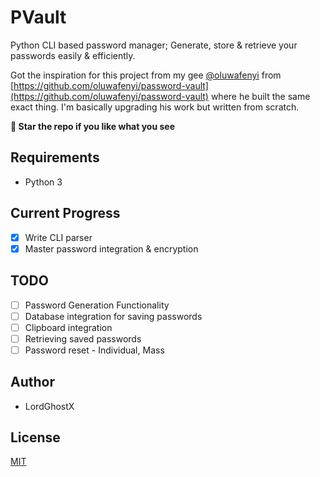 # PVault

Python CLI based password manager; Generate, store & retrieve your passwords easily & efficiently.

Got the inspiration for this project from my gee [@oluwafenyi](https://github.com/oluwafenyi) from [https://github.com/oluwafenyi/password-vault](https://github.com/oluwafenyi/password-vault) where he built the same exact thing. I'm basically upgrading his work but written from scratch.

**🌟 Star the repo if you like what you see**

## Requirements
* Python 3

## Current Progress
* [x] Write CLI parser
* [x] Master password integration & encryption

## TODO
* [ ] Password Generation Functionality
* [ ] Database integration for saving passwords
* [ ] Clipboard integration
* [ ] Retrieving saved passwords
* [ ] Password reset - Individual, Mass

## Author
* LordGhostX

## License
[MIT](https://opensource.org/licenses/MIT)
